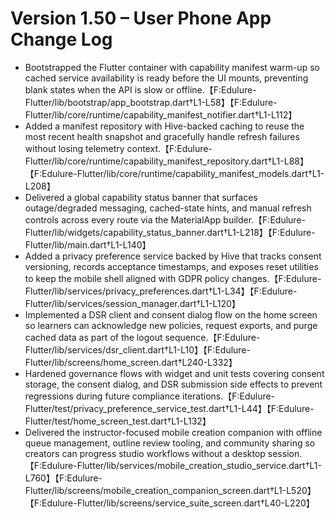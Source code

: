 # Version 1.50 – User Phone App Change Log

- Bootstrapped the Flutter container with capability manifest warm-up so cached service availability is ready before the UI mounts, preventing blank states when the API is slow or offline.【F:Edulure-Flutter/lib/bootstrap/app_bootstrap.dart†L1-L58】【F:Edulure-Flutter/lib/core/runtime/capability_manifest_notifier.dart†L1-L112】
- Added a manifest repository with Hive-backed caching to reuse the most recent health snapshot and gracefully handle refresh failures without losing telemetry context.【F:Edulure-Flutter/lib/core/runtime/capability_manifest_repository.dart†L1-L88】【F:Edulure-Flutter/lib/core/runtime/capability_manifest_models.dart†L1-L208】
- Delivered a global capability status banner that surfaces outage/degraded messaging, cached-state hints, and manual refresh controls across every route via the MaterialApp builder.【F:Edulure-Flutter/lib/widgets/capability_status_banner.dart†L1-L218】【F:Edulure-Flutter/lib/main.dart†L1-L140】
- Added a privacy preference service backed by Hive that tracks consent versioning, records acceptance timestamps, and exposes reset utilities to keep the mobile shell aligned with GDPR policy changes.【F:Edulure-Flutter/lib/services/privacy_preferences.dart†L1-L34】【F:Edulure-Flutter/lib/services/session_manager.dart†L1-L120】
- Implemented a DSR client and consent dialog flow on the home screen so learners can acknowledge new policies, request exports, and purge cached data as part of the logout sequence.【F:Edulure-Flutter/lib/services/dsr_client.dart†L1-L10】【F:Edulure-Flutter/lib/screens/home_screen.dart†L240-L332】
- Hardened governance flows with widget and unit tests covering consent storage, the consent dialog, and DSR submission side effects to prevent regressions during future compliance iterations.【F:Edulure-Flutter/test/privacy_preference_service_test.dart†L1-L44】【F:Edulure-Flutter/test/home_screen_test.dart†L1-L132】
- Delivered the instructor-focused mobile creation companion with offline queue management, outline review tooling, and community sharing so creators can progress studio workflows without a desktop session.【F:Edulure-Flutter/lib/services/mobile_creation_studio_service.dart†L1-L760】【F:Edulure-Flutter/lib/screens/mobile_creation_companion_screen.dart†L1-L520】【F:Edulure-Flutter/lib/screens/service_suite_screen.dart†L40-L220】
